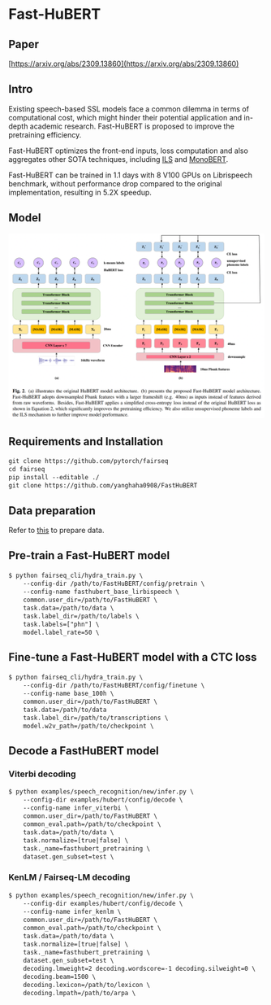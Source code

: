 # __Fast-HuBERT__
## Paper
[https://arxiv.org/abs/2309.13860](https://arxiv.org/abs/2309.13860)
## Intro 
Existing speech-based SSL models face a common dilemma in terms of computational cost, which might hinder their potential application and in-depth academic research. Fast-HuBERT is proposed to improve the pretraining efficiency.

Fast-HuBERT optimizes the front-end inputs, loss computation and also aggregates other SOTA techniques, including [ILS](https://github.com/microsoft/UniSpeech) and [MonoBERT](https://arxiv.org/abs/2306.08920).

Fast-HuBERT can be trained in 1.1 days with 8 V100 GPUs on Librispeech benchmark, without performance drop compared to the original implementation, resulting in 5.2X speedup. 


## Model 
![Alt text](model.png)


## Requirements and Installation
```
git clone https://github.com/pytorch/fairseq
cd fairseq
pip install --editable ./
git clone https://github.com/yanghaha0908/FastHuBERT
```


## Data preparation
<!-- Refer to [this](https://github.com/chenxie95/fairseq-asr/blob/main/examples/speech_recognition_sjtu/prep_data_npyfile.py) to extract Fbank features.  private repo 这行需要写吗?-->

Refer to [this](https://github.com/facebookresearch/fairseq/tree/main/examples/hubert#data-preparation) to prepare data.  


## Pre-train a Fast-HuBERT model

```
$ python fairseq_cli/hydra_train.py \
    --config-dir /path/to/FastHuBERT/config/pretrain \
    --config-name fasthubert_base_lirbispeech \
    common.user_dir=/path/to/FastHuBERT \
    task.data=/path/to/data \
    task.label_dir=/path/to/labels \
    task.labels=["phn"] \
    model.label_rate=50 \
```


## Fine-tune a Fast-HuBERT model with a CTC loss

```
$ python fairseq_cli/hydra_train.py \
    --config-dir /path/to/FastHuBERT/config/finetune \
    --config-name base_100h \
    common.user_dir=/path/to/FastHuBERT \
    task.data=/path/to/data 
    task.label_dir=/path/to/transcriptions \
    model.w2v_path=/path/to/checkpoint \
```


## Decode a FastHuBERT model

### Viterbi decoding
```
$ python examples/speech_recognition/new/infer.py \
    --config-dir examples/hubert/config/decode \
    --config-name infer_viterbi \
    common.user_dir=/path/to/FastHuBERT \
    common_eval.path=/path/to/checkpoint \
    task.data=/path/to/data \
    task.normalize=[true|false] \
    task._name=fasthubert_pretraining \
    dataset.gen_subset=test \
```

### KenLM / Fairseq-LM decoding
```
$ python examples/speech_recognition/new/infer.py \
    --config-dir examples/hubert/config/decode \
    --config-name infer_kenlm \
    common.user_dir=/path/to/FastHuBERT \
    common_eval.path=/path/to/checkpoint \
    task.data=/path/to/data \
    task.normalize=[true|false] \
    task._name=fasthubert_pretraining \
    dataset.gen_subset=test \
    decoding.lmweight=2 decoding.wordscore=-1 decoding.silweight=0 \
    decoding.beam=1500 \
    decoding.lexicon=/path/to/lexicon \
    decoding.lmpath=/path/to/arpa \
```

